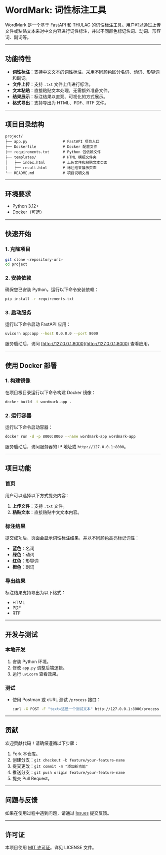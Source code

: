 # WordMark: 词性标注工具

WordMark 是一个基于 FastAPI 和 THULAC 的词性标注工具。用户可以通过上传文件或粘贴文本来对中文内容进行词性标注，并以不同颜色标记名词、动词、形容词、副词等。

---

## 功能特性

- **词性标注**：支持中文文本的词性标注，采用不同颜色区分名词、动词、形容词和副词。
- **文件上传**：支持 `.txt` 文件上传进行标注。
- **文本粘贴**：直接粘贴文本处理，无需额外准备文件。
- **结果展示**：标注结果以直观、可视化的方式展示。
- **格式导出**：支持导出为 HTML、PDF、RTF 文件。

---

## 项目目录结构

```
project/
├── app.py                # FastAPI 项目入口
├── Dockerfile            # Docker 配置文件
├── requirements.txt      # Python 包依赖文件
├── templates/            # HTML 模板文件夹
│   ├── index.html        # 上传文件和粘贴文本页面
│   ├── result.html       # 标注结果展示页面
└── README.md             # 项目说明文档
```

---

## 环境要求

- Python 3.12+
- Docker（可选）

---

## 快速开始

### 1. 克隆项目
```bash
git clone <repository-url>
cd project
```

### 2. 安装依赖
确保您已安装 Python，运行以下命令安装依赖：
```bash
pip install -r requirements.txt
```

### 3. 启动服务
运行以下命令启动 FastAPI 应用：
```bash
uvicorn app:app --host 0.0.0.0 --port 8000
```

服务启动后，访问 [http://127.0.0.1:8000](http://127.0.0.1:8000) 查看应用。

---

## 使用 Docker 部署

### 1. 构建镜像
在项目根目录运行以下命令构建 Docker 镜像：
```bash
docker build -t wordmark-app .
```

### 2. 运行容器
运行以下命令启动容器：
```bash
docker run -d -p 8000:8000 --name wordmark-app wordmark-app
```

服务启动后，访问服务器的 IP 地址或 `http://127.0.0.1:8000`。

---

## 项目功能

### 首页
用户可以选择以下方式提交内容：
1. **上传文件**：支持 `.txt` 文件。
2. **粘贴文本**：直接粘贴中文文本内容。

### 标注结果
提交成功后，页面会显示词性标注结果，并以不同颜色高亮标记词性：
- **蓝色**：名词
- **绿色**：动词
- **红色**：形容词
- **橙色**：副词

### 导出结果
标注结果支持导出为以下格式：
- HTML
- PDF
- RTF

---

## 开发与测试

### 本地开发
1. 安装 Python 环境。
2. 修改 `app.py` 调整后端逻辑。
3. 运行 `uvicorn` 查看效果。

### 测试
- 使用 Postman 或 cURL 测试 `/process` 接口：
  ```bash
  curl -X POST -F "text=这是一个测试文本" http://127.0.0.1:8000/process
  ```

---

## 贡献

欢迎贡献代码！请确保遵循以下步骤：
1. Fork 本仓库。
2. 创建分支：`git checkout -b feature/your-feature-name`
3. 提交更改：`git commit -m "添加新功能"`
4. 推送分支：`git push origin feature/your-feature-name`
5. 提交 Pull Request。

---

## 问题与反馈

如果在使用过程中遇到问题，请通过 [Issues](https://github.com/your-repo/issues) 提交反馈。

---

## 许可证

本项目使用 [MIT 许可证](LICENSE)。详见 LICENSE 文件。
